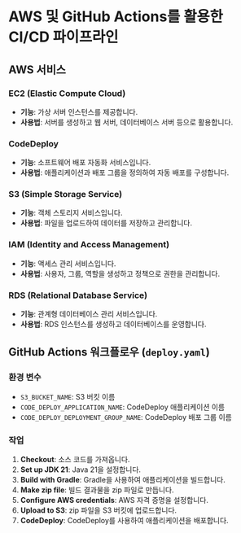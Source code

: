 # AWS 및 GitHub Actions를 활용한 CI/CD 파이프라인

## AWS 서비스

### EC2 (Elastic Compute Cloud)

- **기능**: 가상 서버 인스턴스를 제공합니다.
- **사용법**: 서버를 생성하고 웹 서버, 데이터베이스 서버 등으로 활용합니다.

### CodeDeploy

- **기능**: 소프트웨어 배포 자동화 서비스입니다.
- **사용법**: 애플리케이션과 배포 그룹을 정의하여 자동 배포를 구성합니다.

### S3 (Simple Storage Service)

- **기능**: 객체 스토리지 서비스입니다.
- **사용법**: 파일을 업로드하여 데이터를 저장하고 관리합니다.

### IAM (Identity and Access Management)

- **기능**: 액세스 관리 서비스입니다.
- **사용법**: 사용자, 그룹, 역할을 생성하고 정책으로 권한을 관리합니다.

### RDS (Relational Database Service)

- **기능**: 관계형 데이터베이스 관리 서비스입니다.
- **사용법**: RDS 인스턴스를 생성하고 데이터베이스를 운영합니다.

## GitHub Actions 워크플로우 (`deploy.yaml`)

### 환경 변수

- `S3_BUCKET_NAME`: S3 버킷 이름
- `CODE_DEPLOY_APPLICATION_NAME`: CodeDeploy 애플리케이션 이름
- `CODE_DEPLOY_DEPLOYMENT_GROUP_NAME`: CodeDeploy 배포 그룹 이름

### 작업

1. **Checkout**: 소스 코드를 가져옵니다.
2. **Set up JDK 21**: Java 21을 설정합니다.
3. **Build with Gradle**: Gradle을 사용하여 애플리케이션을 빌드합니다.
4. **Make zip file**: 빌드 결과물을 zip 파일로 만듭니다.
5. **Configure AWS credentials**: AWS 자격 증명을 설정합니다.
6. **Upload to S3**: zip 파일을 S3 버킷에 업로드합니다.
7. **CodeDeploy**: CodeDeploy를 사용하여 애플리케이션을 배포합니다.
